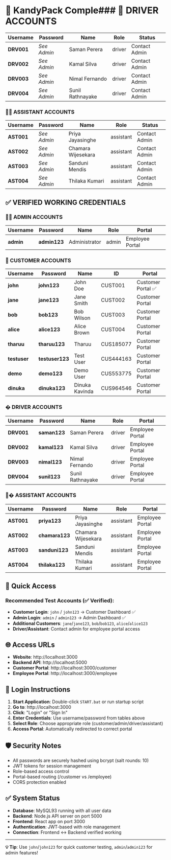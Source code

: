 # 🔐 KandyPack Comple### 🚛 DRIVER ACCOUNTS
| Username | Password | Name | Role | Status |
|----------|----------|------|------|--------|
| **DRV001** | *See Admin* | Saman Perera | driver | Contact Admin |
| **DRV002** | *See Admin* | Kamal Silva | driver | Contact Admin |
| **DRV003** | *See Admin* | Nimal Fernando | driver | Contact Admin |
| **DRV004** | *See Admin* | Sunil Rathnayake | driver | Contact Admin |

### 👨‍🔧 ASSISTANT ACCOUNTS
| Username | Password | Name | Role | Status |
|----------|----------|------|------|--------|
| **AST001** | *See Admin* | Priya Jayasinghe | assistant | Contact Admin |
| **AST002** | *See Admin* | Chamara Wijesekara | assistant | Contact Admin |
| **AST003** | *See Admin* | Sanduni Mendis | assistant | Contact Admin |
| **AST004** | *See Admin* | Thilaka Kumari | assistant | Contact Admin |tials

## ✅ VERIFIED WORKING CREDENTIALS

### 👨‍💼 ADMIN ACCOUNTS
| Username | Password | Name | Role | Portal |
|----------|----------|------|------|--------|
| **admin** | **admin123** | Administrator | admin | Employee Portal |

### 👤 CUSTOMER ACCOUNTS  
| Username | Password | Name | ID | Portal |
|----------|----------|------|-----|--------|
| **john** | **john123** | John Doe | CUST001 | Customer Portal ✅ |
| **jane** | **jane123** | Jane Smith | CUST002 | Customer Portal |
| **bob** | **bob123** | Bob Wilson | CUST003 | Customer Portal |
| **alice** | **alice123** | Alice Brown | CUST004 | Customer Portal |
| **tharuu** | **tharuu123** | Tharuu | CUS185077 | Customer Portal |
| **testuser** | **testuser123** | Test User | CUS444163 | Customer Portal |
| **demo** | **demo123** | Demo User | CUS553775 | Customer Portal |
| **dinuka** | **dinuka123** | Dinuka Kavinda | CUS964546 | Customer Portal |

### � DRIVER ACCOUNTS
| Username | Password | Name | Role | Portal |
|----------|----------|------|------|--------|
| **DRV001** | **saman123** | Saman Perera | driver | Employee Portal |
| **DRV002** | **kamal123** | Kamal Silva | driver | Employee Portal |
| **DRV003** | **nimal123** | Nimal Fernando | driver | Employee Portal |
| **DRV004** | **sunil123** | Sunil Rathnayake | driver | Employee Portal |

### 👨‍� ASSISTANT ACCOUNTS
| Username | Password | Name | Role | Portal |
|----------|----------|------|------|--------|
| **AST001** | **priya123** | Priya Jayasinghe | assistant | Employee Portal |
| **AST002** | **chamara123** | Chamara Wijesekara | assistant | Employee Portal |
| **AST003** | **sanduni123** | Sanduni Mendis | assistant | Employee Portal |
| **AST004** | **thilaka123** | Thilaka Kumari | assistant | Employee Portal |

## 🚀 Quick Access

### **Recommended Test Accounts (✅ Verified):**
- **Customer Login**: `john` / `john123` → Customer Dashboard ✅
- **Admin Login**: `admin` / `admin123` → Admin Dashboard ✅
- **Additional Customers**: `jane`/`jane123`, `bob`/`bob123`, `alice`/`alice123`
- **Driver/Assistant**: Contact admin for employee portal access

## 🌐 Access URLs
- **Website**: http://localhost:3000
- **Backend API**: http://localhost:5000
- **Customer Portal**: http://localhost:3000/customer  
- **Employee Portal**: http://localhost:3000/employee

## 🔧 Login Instructions
1. **Start Application**: Double-click `START.bat` or run startup script
2. **Go to**: http://localhost:3000
3. **Click**: "Login" or "Sign In"
4. **Enter Credentials**: Use username/password from tables above
5. **Select Role**: Choose appropriate role (customer/admin/driver/assistant)
6. **Access Portal**: Automatically redirected to correct portal

## 🛡️ Security Notes
- All passwords are securely hashed using bcrypt (salt rounds: 10)
- JWT tokens for session management  
- Role-based access control
- Portal-based routing (/customer vs /employee)
- CORS protection enabled

## ✅ System Status
- **Database**: MySQL93 running with all user data
- **Backend**: Node.js API server on port 5000
- **Frontend**: React app on port 3000
- **Authentication**: JWT-based with role management
- **Connection**: Frontend ↔ Backend verified working

---
**💡 Tip**: Use `john`/`john123` for quick customer testing, `admin`/`admin123` for admin features!